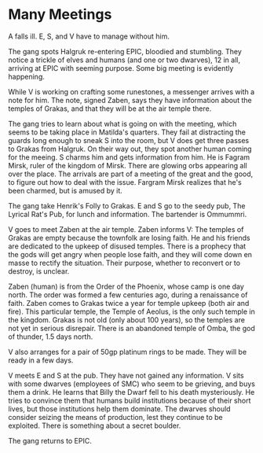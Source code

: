 # Many Meetings

A falls ill.  E, S, and V have to manage without him.

The gang spots Halgruk re-entering EPIC, bloodied and stumbling.
They notice a trickle of elves and humans (and one or two dwarves), 12 in all, arriving at EPIC with seeming purpose.
Some big meeting is evidently happening.

While V is working on crafting some runestones, a messenger arrives with a note for him.
The note, signed Zaben, says they have information about the temples of Grakas, and that they will be at the air temple there.

The gang tries to learn about what is going on with the meeting, which seems to be taking place in Matilda's quarters.
They fail at distracting the guards long enough to sneak S into the room,
but V does get three passes to Grakas from Halgruk.
On their way out,
they spot another human coming for the meeing.
S charms him and gets information from him.
He is Fagram Mirsk, ruler of the kingdom of Mirsk.
There are glowing orbs appearing all over the place.
The arrivals are part of a meeting of the great and the good, to figure out how to deal with the issue.
Fargram Mirsk realizes that he's been charmed, but is amused by it.

The gang take Henrik's Folly to Grakas.
E and S go to the seedy pub, The Lyrical Rat's Pub, for lunch and information.
The bartender is Ommummri.

V goes to meet Zaben at the air temple.
Zaben informs V:
The temples of Grakas are empty because the townfolk are losing faith.
He and his friends are dedicated to the upkeep of disused temples.
There is a prophecy that the gods will get angry when people lose faith,
and they will come down en masse to rectify the situation.
Their purpose, whether to reconvert or to destroy, is unclear.

Zaben (human) is from the Order of the Phoenix,
whose camp is one day north.
The order was formed a few centuries ago, during a renaissance of faith.
Zaben comes to Grakas twice a year for temple upkeep (both air and fire).
This particular temple, the Temple of Aeolus, is the only such temple in the kingdom.
Grakas is not old (only about 100 years), 
so the temples are not yet in serious disrepair.
There is an abandoned temple of Omba, the god of thunder, 1.5 days north.

V also arranges for a pair of 50gp platinum rings to be made.
They will be ready in a few days.

V meets E and S at the pub.
They have not gained any information.
V sits with some dwarves (employees of SMC) who seem to be grieving, and buys them a drink.
He learns that Billy the Dwarf fell to his death mysteriously.
He tries to convince them that humans build institutions because of their short lives,
but those institutions help them dominate.
The dwarves should consider seizing the means of production,
lest they continue to be exploited.
There is something about a secret boulder.

The gang returns to EPIC.
